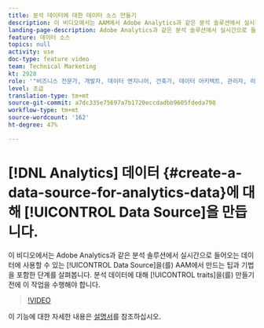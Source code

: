 ```yaml
---
title: 분석 데이터에 대한 데이터 소스 만들기
description: 이 비디오에서는 AAM에서 Adobe Analytics과 같은 분석 솔루션에서 실시간으로 생성되는 데이터에 사용할 수 있는 데이터 소스를 만드는 유용한 정보와 기법을 포함한 단계를 살펴봅니다. 이 작업을 수행한 후에 분석 데이터에 대한 특성을 생성해야 합니다.
landing-page-description: Adobe Analytics과 같은 분석 솔루션에서 실시간으로 들어오는 데이터에 대한 데이터 소스를 만드는 방법을 알아봅니다. 분석 데이터에 대한 트레이트를 만들기 전에 이 작업을 수행하십시오.
feature: 데이터 소스
topics: null
activity: use
doc-type: feature video
team: Technical Marketing
kt: 2928
role: '"비즈니스 전문가, 개발자, 데이터 엔지니어, 건축가, 데이터 아키텍트, 관리자, 리더"'
level: 초급
translation-type: tm+mt
source-git-commit: a7dc335e75697a7b1720eccdadbb9605fdeda798
workflow-type: tm+mt
source-wordcount: '162'
ht-degree: 47%

---
```



# [!DNL Analytics] 데이터 {#create-a-data-source-for-analytics-data}에 대해 [!UICONTROL Data Source]을 만듭니다.

이 비디오에서는 Adobe Analytics과 같은 분석 솔루션에서 실시간으로 들어오는 데이터에 사용할 수 있는 [!UICONTROL Data Source]을(를) AAM에서 만드는 팁과 기법을 포함한 단계를 살펴봅니다. 분석 데이터에 대해 [!UICONTROL traits]을(를) 만들기 전에 이 작업을 수행해야 합니다.

>[!VIDEO](https://video.tv.adobe.com/v/27329/?quality=12)

이 기능에 대한 자세한 내용은 [설명서](https://marketing.adobe.com/resources/help/en_US/aam/c_datasources.html)를 참조하십시오.
